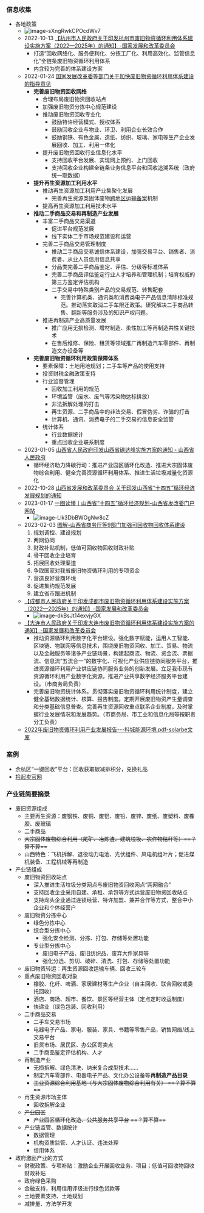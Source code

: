 ### 信息收集

- 各地政策
	- ![image-sXngRwkCPOcdWv7](../../80-Assets/image-sXngRwkCPOcdWv7.jpg)
	- 2022-10-13  [【杭州市人民政府关于印发杭州市废旧物资循环利用体系建设实施方案（2022—2025年）的通知】-国家发展和改革委员会](https://www.ndrc.gov.cn/fggz/hjyzy/zyzhlyhxhjj/202210/t20221013_1338539.html?state=123&state=123&state=123&state=123&state=123&state=123)
		- 打造“回收网络化、服务便利化、分拣工厂化、利用高效化、监管信息化”全链条废旧物资循环利用体系
		- 内含较为完善的体系建设方案
	- 2022-01-24 [国家发展改革委等部门关于加快废旧物资循环利用体系建设的指导意见](https://www.mee.gov.cn/xxgk2018/xxgk/xxgk10/202201/t20220124_968061.html)
		- **完善废旧物资回收网络**
			- 合理布局废旧物资回收站点
			- 加强废旧物资分拣中心规范建设
			- 推动废旧物资回收专业化
				- 鼓励特许经营模式、授权体系
				- 鼓励回收企业与物业、环卫、利用企业长效合作
				- 鼓励钢铁、有色金属、造纸、纺织、玻璃、家电等生产企业发展回收、加工、利用一体化
			- 提升废旧物资回收行业信息化水平
				- 支持回收平台发展、实现网上预约、上门回收
				- 支持回收企业构建全链条业务信息平台和回收追溯系统（政府统一取数据）
		- **提升再生资源加工利用水平**
			- 推动再生资源加工利用产业集聚化发展
				- 完善再生资源类固体废物<u>跨地区运输备案</u>机制
			- 提高再生资源加工利用技术水平
		- **推动二手商品交易和再制造产业发展**
			- 丰富二手商品交易渠道
				- 促进平台规范发展
				- 线下实体二手市场规范建设和运营
			- 完善二手商品交易管理制度
				- 推动二手商品交易诚信体系建设，加强交易平台、销售者、消费者、从业人员信用信息共享
				- 分品类完善二手商品鉴定、评估、分级等标准体系
				- 完善二手商品评估鉴定行业人才培养和管理机制；培育权威的第三方鉴定评估机构
				- 二手交易中特殊类别产品的交易规范、转售配套
					- 完善计算机类、通讯类和消费类电子产品信息清除标准规范。推动落实取消二手车限迁政策。研究解决二手商品转售、翻新等服务涉及的知识产权问题。
			- 推进再制造产业高质量发展
				- 推广应用无损检测、增材制造、柔性加工等再制造共性关键技术
				- 在售后维修、保险、租赁等领域推广再制造汽车零部件、再制造文办设备等
		- **完善废旧物资循环利用政策保障体系**
			- 要素保障：土地用地规划；二手车等产品的使用支持
			- 投资财税金融政策支持
			- 行业监督管理
				- 回收加工利用的规范
				- 环境监管（废水、废气等污染物达标排放）
				- 非法拆解处理的打击
				- 再生资源、二手商品中的非法交易、假冒伪劣、诈骗的打击
				- 计算机、通讯、消费电子的二手交易的信息安全监管
			- 统计体系
				- 行业数据统计
				- 重点回收企业联系制度
	- 2023-01-05  [山西省人民政府印发山西省碳达峰实施方案的通知 - 山西省人民政府](http://www.shanxi.gov.cn/zfxxgk/zfxxgkzl/fdzdgknr/lzyj/szfwj/202301/t20230119_7825853.shtml)
		- 循环经济助力降碳行动：推进产业园区循环化改造、推进大宗固体废物综合利用、健全完善资源循环利用体系、推进生活垃圾减量化资源化
	- 2022-10-28 [山西省发展和改革委员会 关于印发山西省“十四五”循环经济发展规划的通知](https://fgw.shanxi.gov.cn/sxfgwzwgk/sxsfgwxxgk/xxgkml/zfxxgkxgwj/202211/t20221102_7349983.shtml)
	- 2023-01-17 [一图读懂丨山西省“十四五”循环经济规划-山西省发改委门户网站](http://fgw.shanxi.gov.cn/zcfb/zcjd/202301/t20230117_7813710.shtml)
		- ![image-Llk3DbBWOgNw8cZ](../../80-Assets/image-Llk3DbBWOgNw8cZ.png)
	- 2023-02-03 [图解-山西省商务厅等9部门加强可回收物回收体系建设](http://swt.shanxi.gov.cn/xxgk/xxgkzl/xxgklm/zcjd/202302/t20230203_7912980.shtml)
		1. 规划调控、建设规划
		2. 两网协同
		3. 财政补贴机制，低值可回收物回收财政补贴
		4. 骨干回收企业培育
		5. 拓展回收处理渠道
		6. 争取国家对我省废旧物资循环利用的专项资金
		7. 营造良好营商环境
		8. 促进集约规范发展
		9. 建立省市跟进机制
	- [【成都市人民政府关于印发成都市废旧物资循环利用体系建设实施方案（2022—2025年）的通知】-国家发展和改革委员会](https://www.ndrc.gov.cn/fggz/hjyzy/zyzhlyhxhjj/202301/t20230131_1347935.html)
		- ![image-dkBsJt14exvjyGX](../../80-Assets/image-dkBsJt14exvjyGX.png)
	- [【大连市人民政府关于印发大连市废旧物资循环利用体系建设实施方案的通知】-国家发展和改革委员会](https://www.ndrc.gov.cn/fggz/hjyzy/zyzhlyhxhjj/202212/t20221229_1344487_ext.html)
		- 推动资源循环利用数字化平台建设。强化数字赋能，运用人工智能、区块链、物联网等信息技术，围绕废旧物资回收、加工、贸易、物流以及金融服务等诸多产业链场景，构建起商流、物流、资金流、票据流、信息流“五流合一”的数字化、可视化产业供应链协同服务平台，推进资源循环利用产业供应链协同服务业务的创新发展。立足我市现有资源循环利用产业数字化资源，推进产业共享数字经济服务平台建设。（市商务局负责）
		- 完善废旧物资统计体系。贯彻落实废旧物资循环利用统计制度，建立健全基础数据统计、核算、报告制度。定期开展废旧物资产生量调查和分类基础信息普查。完善再生资源回收重点联系企业制度，及时掌握行业发展情况和发展趋势。（市商务局、市工业和信息化局等按职责分工负责）
	- [2022年废旧物资循环利用产业发展报告---科城能源环境.pdf-solarbe文库](https://wenku.solarbe.com/p-27618.html)

### 案例

- 余杭区“一键回收”平台：回收获取碳减排积分，兑换礼品
- [拾起卖官网](https://www.citymine.com.cn/)

### 产业链简要摘录

- 废旧资源组成
	- 主要再生资源：废钢铁、废铜、废铝、废铅、废锌、废纸、废塑料、废橡胶、废玻璃
	- 二手商品
	- ~~大宗固体废物综合利用（尾矿、冶炼渣、建筑垃圾、农作物秸秆等）==？算不算==~~
	- 山西特色：飞机拆解、退役动力电池、光伏组件、风电机组叶片；促进煤机装备、工程机械等再制造
- 产业链组成
	- 废旧物资回收站点
		- 深入推进生活垃圾分类网点与废旧物资回收网点“两网融合”
		- 支持回收企业采用自建、承租、承包等方式运营废旧物资回收站点
		- 支持龙头企业通过连锁经营、特许加盟、兼并合作等方式，整合中小企业和个体经营户
	- 废旧物资分拣中心
		- 绿色分拣中心
		- 综合型分拣中心
			- 强化安全检测、分拣、打包、存储等处置功能
		- 专业型分拣中心
			- 废旧电子产品、废旧纺织品、废弃大件家具等
			- 强化分选、剪切、破碎、清洗、打包、存储等处置功能
	- 废旧物资转运：再生资源回收运输车辆、回收三轮车
	- 重点废旧物资回收对象
		- 橡胶、化纤、啤酒、家居建材等生产企业（自主回收、联合回收或委托回收）
		- 酒店、商场、超市、餐饮、景区等经营主体（定点定时收运制度）
		- 快递业（绿色包装、回收利用）
	- 二手商品交易
		- 二手车交易市场
		- 电器电子产品、家电、服装、家具、书籍等零售产品，销售网络/线上交易平台
		- 旧货市场、居民区、办公区寄卖点
		- 二手商品鉴定评估机构、人才
	- 再制造产业
		- 无损拆解、绿色清洗、纳米复合成型技术……
		- 制定汽车零部件、电器电子产品、文化办公设备等**再制造产品目录**
		- ~~工业资源综合利用基地（与大宗固体废物综合利用有关） ==？算不算==~~
	- 再生资源市场主体
		- 回收拆解企业
	- ~~产业园区~~
		- ~~产业园区循环化改造、公共服务共享平台 ==？算不算==~~
	- 产业链监管、数据统计
		- 数据管理
		- 机构资质监管、人才认证、违法处理
		- 信用体系
- 政府激励产业的方式
	- 财税政策、专项补贴：激励企业开展回收业务、项目；低值可回收物回收财政补贴
	- 政府绿色采购
	- 金融支持，利用信用评级进行绿色贷款等
	- 土地要素支持、土地规划
	- 减排量、方法学开发